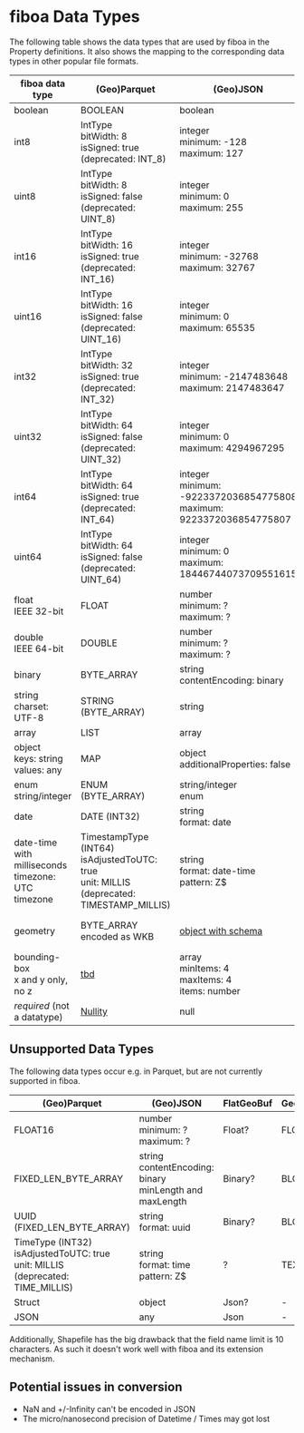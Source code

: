 # fiboa Data Types

The following table shows the data types that are used by fiboa in the Property definitions.
It also shows the mapping to the corresponding data types in other popular file formats.

| fiboa data type                                              | (Geo)Parquet                                                 | (Geo)JSON                                                    | FlatGeoBuf                         | Geopackage      | Shapefile          |
| ------------------------------------------------------------ | ------------------------------------------------------------ | ------------------------------------------------------------ | ---------------------------------- | --------------- | ------------------ |
| boolean                                                      | BOOLEAN                                                      | boolean                                                      | Bool                               | BOOLEAN         | -                  |
| int8                                                         | IntType<br />bitWidth: 8<br />isSigned: true<br />(deprecated: INT_8) | integer<br />minimum: -128<br />maximum: 127                 | Byte                               | TINYINT         | Short Integer?     |
| uint8                                                        | IntType<br />bitWidth: 8<br />isSigned: false<br />(deprecated: UINT_8) | integer<br />minimum: 0<br />maximum: 255                    | UByte                              | SMALLINT?       | Short Integer?     |
| int16                                                        | IntType<br />bitWidth: 16<br />isSigned: true<br />(deprecated: INT_16) | integer<br />minimum: -32768<br />maximum: 32767             | Short                              | SMALLINT        | Short Integer      |
| uint16                                                       | IntType<br />bitWidth: 16<br />isSigned: false<br />(deprecated: UINT_16) | integer<br />minimum: 0<br />maximum: 65535                  | UShort                             | MEDIUMINT?      | Long Integer?      |
| int32                                                        | IntType<br />bitWidth: 32<br />isSigned: true<br />(deprecated: INT_32) | integer<br />minimum: -2147483648<br />maximum: 2147483647   | Int                                | MEDIUMINT       | Long Integer       |
| uint32                                                       | IntType<br />bitWidth: 64<br />isSigned: false<br />(deprecated: UINT_32) | integer<br />minimum: 0<br />maximum: 4294967295             | UInt                               | INT?            | -                  |
| int64                                                        | IntType<br />bitWidth: 64<br />isSigned: true<br />(deprecated: INT_64) | integer<br />minimum: -9223372036854775808<br />maximum: 9223372036854775807 | Long                               | INT             | -                  |
| uint64                                                       | IntType<br />bitWidth: 64<br />isSigned: false<br />(deprecated: UINT_64) | integer<br />minimum: 0<br />maximum: 18446744073709551615   | ULong                              | -               | -                  |
| float<br />IEEE 32-bit                                       | FLOAT                                                        | number<br />minimum: ?<br />maximum: ?                       | Float                              | FLOAT (REAL)    | Float              |
| double<br />IEEE 64-bit                                      | DOUBLE                                                       | number<br />minimum: ?<br />maximum: ?                       | Double                             | DOUBLE (REAL)   | Double             |
| binary                                                       | BYTE_ARRAY                                                   | string<br />contentEncoding: binary                          | Binary                             | BLOB            | BLOB               |
| string<br />charset: UTF-8                                   | STRING (BYTE_ARRAY)                                          | string                                                       | String                             | TEXT            | Text               |
| array                                                        | LIST                                                         | array                                                        | Json?                              | -               | -                  |
| object<br />keys: string<br />values: any                    | MAP                                                          | object<br />additionalProperties: false                      | Json?                              | -               | -                  |
| enum<br />string/integer                                     | ENUM (BYTE_ARRAY)                                            | string/integer<br />enum                                     | string/integer?                    | TEXT/INT?       | Text/Long Integer? |
| date                                                         | DATE (INT32)                                                 | string<br />format: date                                     | string?                            | DATE (TEXT)     | Date               |
| date-time<br />with milliseconds<br />timezone: UTC timezone | TimestampType (INT64)<br />isAdjustedToUTC: true<br />unit:  MILLIS<br />(deprecated: TIMESTAMP_MILLIS) | string<br />format: date-time<br />pattern: Z$               | DateTime                           | DATETIME (TEXT) | Text?              |
| geometry                                                     | BYTE_ARRAY<br />encoded as WKB                               | [object with schema](https://geojson.org/schema/Geometry.json) | Binary<br />encoded as FlatBuffers | GEOMETRY (BLOB) | Geometry           |
| bounding-box<br />x and y only, no z                         | [tbd](https://github.com/opengeospatial/geoparquet/pull/191) | array<br />minItems: 4<br />maxItems: 4<br />items: number   | Json?                              | ?               | ?                  |
| *required* (not a datatype)                                  | [Nullity](https://parquet.apache.org/docs/file-format/nulls/) | null                                                         | ?                                  | NULL            | -                  |

## Unsupported Data Types

The following data types occur e.g. in Parquet, but are not currently supported in fiboa.

| (Geo)Parquet                                                 | (Geo)JSON                                                    | FlatGeoBuf | Geopackage | Shapefile |
| ------------------------------------------------------------ | ------------------------------------------------------------ | ---------- | ---------- | --------- |
| FLOAT16                                                      | number<br />minimum: ?<br />maximum: ?                       | Float?     | FLOAT?     | Float?    |
| FIXED_LEN_BYTE_ARRAY                                         | string<br />contentEncoding: binary<br />minLength and maxLength | Binary?    | BLOB?      | BLOB?     |
| UUID (FIXED_LEN_BYTE_ARRAY)                                  | string<br />format: uuid                                     | Binary?    | BLOB?      | ?         |
| TimeType (INT32)<br />isAdjustedToUTC: true<br />unit: MILLIS<br />(deprecated: TIME_MILLIS) | string<br />format: time<br />pattern: Z$                    | ?          | TEXT?      | Text?     |
| Struct                                                       | object                                                       | Json?      | -          | -         |
| JSON                                                         | any                                                          | Json       | -          | -         |

Additionally, Shapefile has the big drawback that the field name limit is 10 characters.
As such it doesn't work well with fiboa and its extension mechanism.

## Potential issues in conversion

- NaN and +/-Infinity can't be encoded in JSON
- The micro/nanosecond precision of Datetime / Times may got lost
